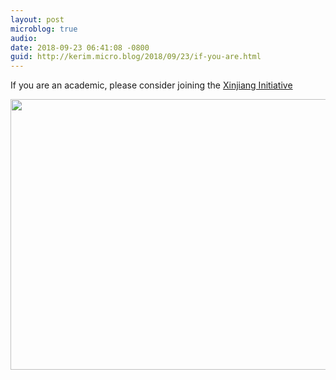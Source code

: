 ```yaml
---
layout: post
microblog: true
audio: 
date: 2018-09-23 06:41:08 -0800
guid: http://kerim.micro.blog/2018/09/23/if-you-are.html
---
```

If you are an academic, please consider joining the [Xinjiang Initiative](https://xinjianginitiative.wixsite.com/xjinitiative)



<img src="http://micro.oxus.net/uploads/2018/7c5d8d3bae.jpg" width="600" height="433" />
